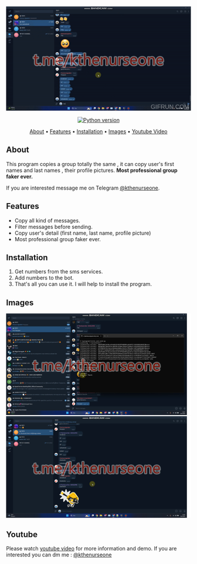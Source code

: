 <p align="center"><a href="https://youtu.be/1W7tYeNpMNw" target="_blank"><img src="https://raw.githubusercontent.com/kthenurseone/telegram_group_copier/main/telegram_group_copier.gif"></a></p>

<p align="center">
    <a href="https://www.python.org/downloads/release/python-380/"><img src="https://img.shields.io/badge/python-3.8-blue.svg?style=plastic" alt="Python version"></a>
</p>

<p align="center">
  <a href="#about">About</a>
  •
  <a href="#features">Features</a>
  •
  <a href="#installation">Installation</a>
  •
  <a href="#images">Images</a>
  •
  <a href="#youtube">Youtube Video</a>
</p>

## About
This program copies a group totally the same , it can copy user's first names and last names , their profile pictures.
**Most professional group faker ever.**

If you are interested message me on Telegram [@kthenurseone](https://t.me/kthenurseone). 

## Features
- Copy all kind of messages.
- Filter messages before sending.
- Copy user's detail (first name, last name, profile picture)
- Most professional group faker ever.



## Installation
1) Get numbers from the sms services.
2) Add numbers to the bot.
3) That's all you can use it.
I will help to install the program.


## Images
![Telegram Message Bot](https://github.com/kthenurseone/telegram_group_copier/blob/main/1.png?raw=true)
![Telegram Message Bot](https://github.com/kthenurseone/telegram_group_copier/blob/main/2.png?raw=true)



## Youtube
Please watch [youtube video](https://youtu.be/1W7tYeNpMNw) for more information and demo. If you are interested you can dm me : [@kthenurseone](https://t.me/kthenurseone)
